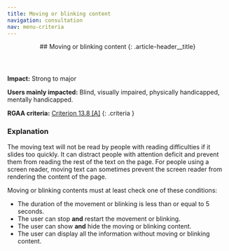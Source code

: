 ```yaml
---
title: Moving or blinking content
navigation: consultation
nav: menu-criteria
---
```


<header>
## Moving or blinking content
{: .article-header__title}
</header>

**Impact:** Strong to major

**Users mainly impacted:** Blind, visually impaired, physically handicapped, mentally handicapped.

**RGAA criteria:** [Criterion 13.8 [A]](https://www.numerique.gouv.fr/publications/rgaa-accessibilite/methode/criteres/#crit-13-8)
{: .criteria }

### Explanation

The moving text will not be read by people with reading difficulties if it slides too quickly. It can distract people with attention deficit and prevent them from reading the rest of the text on the page. For people using a screen reader, moving text can sometimes prevent the screen reader from rendering the content of the page.

Moving or blinking contents must at least check one of these conditions:
* The duration of the movement or blinking is less than or equal to 5 seconds.
* The user can stop **and** restart the movement or blinking.
* The user can show **and** hide the moving or blinking content.
* The user can display all the information without moving or blinking content.
